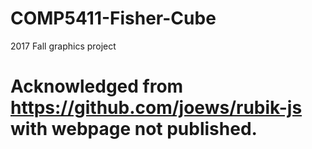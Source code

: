 # COMP5411-Fisher-Cube
2017 Fall graphics project
# Acknowledged from https://github.com/joews/rubik-js with webpage not published.
